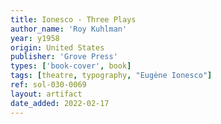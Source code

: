 ```yaml
---
title: Ionesco - Three Plays
author_name: 'Roy Kuhlman'
year: y1958
origin: United States
publisher: 'Grove Press'
types: ['book-cover', book]
tags: [theatre, typography, "Eugène Ionesco"]
ref: sol-030-0069
layout: artifact
date_added: 2022-02-17
---
```

